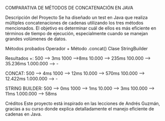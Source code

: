 COMPARATIVA DE MÉTODOS DE CONCATENACIÓN EN JAVA

Descripción del Proyecto
 Se ha diseñado un test en Java que realiza múltiples concatenaciones de cadenas utilizando los tres métodos mencionados. El objetivo es determinar cuál de ellos es más eficiente en términos de tiempo de ejecución, especialmente cuando se manejan grandes volúmenes de datos.

Métodos probados
 Operador +
 Método .concat()
 Clase StringBuilder

Resultados
 +:
  500 --> 3ms
  1000 -->8ms
	10.000 --> 235ms
  100.000 --> 35.236ms
  1.000.000 --> -

 CONCAT:
  500 --> 4ms
	1000 --> 12ms
	10.000 --> 570ms
	100.000 --> 12.422ms
	1.000.000 --> -

 STRING BUILDER:
	500 --> 0ms
	1000 --> 1ms
	10.000 --> 3ms
	100.000 --> 11ms
	1.000.000 --> 58ms

Créditos
 Este proyecto está inspirado en las lecciones de Andrés Guzmán, gracias a su curso donde explica detalladamente el manejo eficiente de cadenas en Java.
